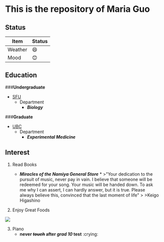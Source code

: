 # This is the repository of Maria Guo

## Status
|    **Item**    | **Status** |
|----------------|------------|
| Weather        | :smile:    |
| Mood           | :blush:    |



## Education

###**Undergraduate**

+ [SFU](https://www.sfu.ca/)
	- Department
        * ***Biology***

###**Graduate**

+ [UBC](https://www.ubc.ca/)
	- Department
        * ***Experimental Medicine***




## Interest
1. Read Books
    + ***Miracles of the Namiya General Store***
          * >"Your dedication to the pursuit of music, never pay in vain. I    believe that someone will be redeemed for your song. Your music will be handed down. To ask me why I can assert, I can hardly answer, but it is true. Please always believe this, convinced that the last moment of life"
            >
            >Keigo Higashino

2. Enjoy Great Foods

![](https://media.giphy.com/media/T7VuyIFl3jimI/giphy.gif)

3. Piano
      + **never <del>*touch</del>* after *grad 10* test** :crying:


